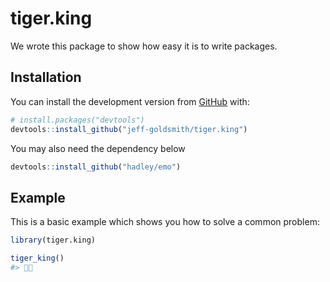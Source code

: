 
<!-- README.md is generated from README.Rmd. Please edit that file -->

# tiger.king

We wrote this package to show how easy it is to write packages.

## Installation

You can install the development version from
[GitHub](https://github.com/) with:

``` r
# install.packages("devtools")
devtools::install_github("jeff-goldsmith/tiger.king")
```

You may also need the dependency below

``` r
devtools::install_github("hadley/emo")
```

## Example

This is a basic example which shows you how to solve a common problem:

``` r
library(tiger.king)

tiger_king()
#> 🐯👑
```
